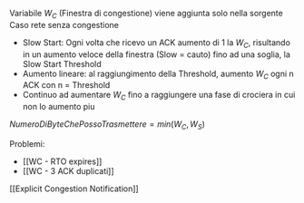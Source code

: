 Variabile $W_C$ (Finestra di congestione) viene aggiunta solo nella sorgente
Caso rete senza congestione
- Slow Start: Ogni volta che ricevo un ACK aumento di 1 la $W_C$, risultando in un aumento veloce della finestra (Slow = cauto) fino ad una soglia, la Slow Start Threshold
- Aumento lineare: al raggiungimento della Threshold, aumento $W_C$ ogni n ACK con n = Threshold
- Continuo ad aumentare $W_C$ fino a raggiungere una fase di crociera in cui non lo aumento piu 

$NumeroDiByteChePossoTrasmettere = min(W_C, W_S)$

Problemi:
- [[WC - RTO expires]] 
- [[WC - 3 ACK duplicati]]

[[Explicit Congestion Notification]]
